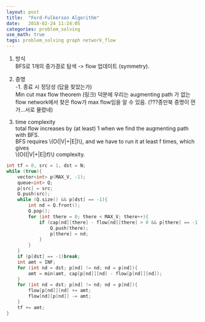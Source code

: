 ```yaml
---
layout: post
title:  "Ford-Fulkerson Algorithm"
date:   2018-02-24 11:24:05 
categories: problem_solving
use_math: true
tags: problem_solving graph network_flow
---
```

1. 방식  
BFS로 1개의 증가경로 탐색 -> flow 업데이트 (symmetry).  
 
2. 증명  
-1. 종료 시 정당성 (답을 찾았는가)  
Min cut max flow theorem (링크) 덕분에 우리는 augmenting path 가 없는 flow network에서 찾은 flow가 max flow임을 알 수   있음. (???종만북 증명이 먼가...서로 물렸네)  
  
3. time complexity  
total flow increases by (at least) 1 when we find the augmenting path with BFS.  
BFS requires \\(O(|V|+|E|)\\), and we have to run it at least f times, which gives  
\\(O((|V|+|E|)f)\\) complexity.   
  
```c++
int tf = 0, src = 1, dst = N;
while (true){
    vector<int> p(MAX_V, -1);
    queue<int> Q;
    p[src] = src;
    Q.push(src);
    while (Q.size() && p[dst] == -1){
        int nd = Q.front();
        Q.pop();
        for (int there = 0; there < MAX_V; there++){
            if (cap[nd][there] - flow[nd][there] > 0 && p[there] == -1){
                Q.push(there);
                p[there] = nd;
            }
        }
    }
    if (p[dst] == -1)break;
    int amt = INF;
    for (int nd = dst; p[nd] != nd; nd = p[nd]){
        amt = min(amt, cap[p[nd]][nd] - flow[p[nd]][nd]);
    }
    for (int nd = dst; p[nd] != nd; nd = p[nd]){
        flow[p[nd]][nd] += amt;
        flow[nd][p[nd]] -= amt;
    }
    tf += amt;
}
```